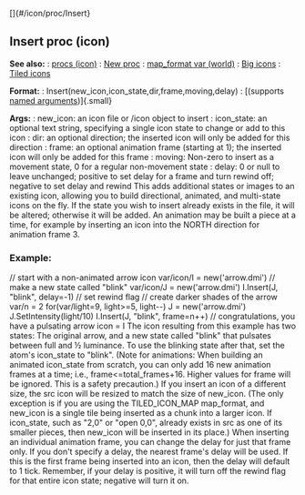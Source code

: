 []{#/icon/proc/Insert}
## Insert proc (icon)
**See also:**
:   [procs (icon)](#/icon/proc)
:   [New proc](#/icon/proc/New)
:   [map_format var (world)](#/world/var/map_format)
:   [Big icons](#/%7Bnotes%7D/big-icons)
:   [Tiled icons](#/%7Bnotes%7D/tiled-icons)
<!-- -->
**Format:**
:   Insert(new_icon,icon_state,dir,frame,moving,delay)
:   [(supports [named arguments](#/proc/arguments/named))]{.small}
<!-- -->
**Args:**
:   new_icon: an icon file or /icon object to insert
:   icon_state: an optional text string, specifying a single icon state
    to change or add to this icon
:   dir: an optional direction; the inserted icon will only be added for
    this direction
:   frame: an optional animation frame (starting at 1); the inserted
    icon will only be added for this frame
:   moving: Non-zero to insert as a movement state, 0 for a regular
    non-movement state
:   delay: 0 or null to leave unchanged; positive to set delay for a
    frame and turn rewind off; negative to set delay and rewind
This adds additional states or images to an existing icon, allowing you
to build directional, animated, and multi-state icons on the fly. If the
state you wish to insert already exists in the file, it will be altered;
otherwise it will be added. An animation may be built a piece at a time,
for example by inserting an icon into the NORTH direction for animation
frame 3.
### Example:
// start with a non-animated arrow icon var/icon/I = new(\'arrow.dmi\')
// make a new state called \"blink\" var/icon/J = new(\'arrow.dmi\')
I.Insert(J, \"blink\", delay=-1) // set rewind flag // create darker
shades of the arrow var/n = 2 for(var/light=9, light\>=5, light\--) J =
new(\'arrow.dmi\') J.SetIntensity(light/10) I.Insert(J, \"blink\",
frame=n++) // congratulations, you have a pulsating arrow icon = I
The icon resulting from this example has two states: The original arrow,
and a new state called \"blink\" that pulsates between full and ½
luminance. To use the blinking state after that, set the atom\'s
icon_state to \"blink\".
(Note for animations: When building an animated icon_state from scratch,
you can only add 16 new animation frames at a time; i.e.,
frame\<=total_frames+16. Higher values for frame will be ignored. This
is a safety precaution.)
If you insert an icon of a different size, the src icon will be resized
to match the size of new_icon. (The only exception is if you are using
the TILED_ICON_MAP map_format, and new_icon is a single tile being
inserted as a chunk into a larger icon. If icon_state, such as \"2,0\"
or \"open 0,0\", already exists in src as one of its smaller pieces,
then new_icon will be inserted in its place.)
When inserting an individual animation frame, you can change the delay
for just that frame only. If you don\'t specify a delay, the nearest
frame\'s delay will be used. If this is the first frame being inserted
into an icon, then the delay will default to 1 tick. Remember, if your
delay is positive, it will turn off the rewind flag for that entire icon
state; negative will turn it on.